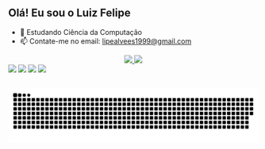 ## Olá! Eu sou o Luiz Felipe

- 🌱 Estudando Ciência da Computação
- 📫 Contate-me no email: lipealvees1999@gmail.com

<div align="center">
  <a href="https://github.com/FeAllves">
  <img height="150em" src="https://github-readme-stats.vercel.app/api?username=FeAllves&show_icons=true&theme=dracula&include_all_commits=true&count_private=true"/>
  <img height="160em" src="https://github-readme-stats.vercel.app/api/top-langs/?username=FeAllves&layout=compact&langs_count=7&theme=dracula"/>
</div>
  
<div> 
  <a href="https://www.instagram.com/_lipe.alves/" target="_blank"><img src="https://img.shields.io/badge/-Instagram-%23E4405F?style=for-the-badge&logo=instagram&logoColor=white" target="_blank"></a>
 	<a href="https://www.twitch.tv/lzr_fps" target="_blank"><img src="https://img.shields.io/badge/Twitch-9146FF?style=for-the-badge&logo=twitch&logoColor=white" target="_blank"></a>
 <a href="https://discord.gg/uCs5dX4KPw" target="_blank"><img src="https://img.shields.io/badge/Discord-7289DA?style=for-the-badge&logo=discord&logoColor=white" target="_blank"></a> 
  <a href = "mailto:lipealvees1999@gmail.com"><img src="https://img.shields.io/badge/-Gmail-%23333?style=for-the-badge&logo=gmail&logoColor=white" target="_blank"></a>
  
##
 
![snake gif](https://github.com/FeAllves/FeAllves/blob/output/github-contribution-grid-snake.svg)
 
</div>

